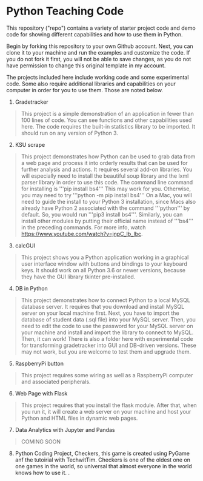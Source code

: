 # Python Teaching Code
This repository ("repo") contains a variety of starter project code and demo code for showing different capabilities and how to use them in Python.

Begin by forking this repository to your own Github account. Next, you can clone it to your machine and run the examples and customize the code. If you do not fork it first, you will not be able to save changes, as you do not have permission to change this original template in my account.

The projects included here include working code and some experimental code. Some also require additional libraries and capabilities on your computer in order for you to use them. Those are noted below.

1. Gradetracker
> This project is a simple demonstration of an application in fewer than 100 lines of code. You can see functions and other capabilities used here. The code requires the built-in statistics library to be imported. It should run on any version of Python 3.
2. KSU scrape
> This project demonstrates how Python can be used to grab data from a web page and process it into orderly results that can be used for further analysis and actions. It requires several add-on libraries. You will especially need to install the beautiful soup library and the lxml parser library in order to use this code. The command line command for installing is '''pip install bs4''' This may work for you. Otherwise, you may need to try '''python -m pip install bs4''' On a Mac, you will need to guide the install to your Python 3 installation, since Macs also already have Python 2 associated with the command '''python''' by default. So, you would run '''pip3 install bs4'''. Similarly, you can install other modules by putting their official name instead of '''bs4''' in the preceding commands. For more info, watch https://www.youtube.com/watch?v=jnpC_Ib_lbc.
3. calcGUI
> This project shows you a Python application working in a graphical user interface window with buttons and bindings to your keyboard keys. It should work on all Python 3.6 or newer versions, because they have the GUI library tkinter pre-installed.
4. DB in Python
> This project demonstrates how to connect Python to a local MySQL database server. It requires that you download and install MySQL server on your local machine first. Next, you have to import the database of student data (.sql file) into your MySQL server. Then, you need to edit the code to use the password for your MySQL server on your machine and install and import the library to connect to MySQL. Then, it can work! There is also a folder here with experimental code for transforming gradetracker into GUI and DB-driven versions. These may not work, but you are welcome to test them and upgrade them.
5. RaspberryPi button
> This project requires some wiring as well as a RaspberryPi computer and associated peripherals.
6. Web Page with Flask
> This project requires that you install the flask module. After that, when you run it, it will create a web server on your machine and host your Python and HTML files in dynamic web pages.
7. Data Analytics with Jupyter and Pandas
> COMING SOON
8. Python Coding Project, Checkers, this game is created using PyGame anf the tutoirial with TechwitTim. Checkers is one of the oldest one on one games in the world, so universal that almost everyone in the world knows how to use it. 
.
